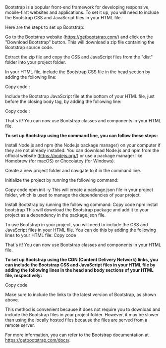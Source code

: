 Bootstrap is a popular front-end framework for developing responsive, mobile-first websites and applications. To set it up, you will need to include the Bootstrap CSS and JavaScript files in your HTML file.

Here are the steps to set up Bootstrap:

Go to the Bootstrap website (https://getbootstrap.com/) and click on the "Download Bootstrap" button. This will download a zip file containing the Bootstrap source code.

Extract the zip file and copy the CSS and JavaScript files from the "dist" folder into your project folder.

In your HTML file, include the Bootstrap CSS file in the head section by adding the following line:

Copy code : <link rel="stylesheet" href="/path/to/bootstrap.css">

Include the Bootstrap JavaScript file at the bottom of your HTML file, just before the closing body tag, by adding the following line:

Copy code : <script src="/path/to/bootstrap.js"></script>

That's it! You can now use Bootstrap classes and components in your HTML file.

**To set up Bootstrap using the command line, you can follow these steps:**

Install Node.js and npm (the Node.js package manager) on your computer if they are not already installed. You can download Node.js and npm from the official website (https://nodejs.org/) or use a package manager like Homebrew (for macOS) or Chocolatey (for Windows).

Create a new project folder and navigate to it in the command line.

Initialize the project by running the following command:

Copy code
npm init -y
This will create a package.json file in your project folder, which is used to manage the dependencies of your project.

Install Bootstrap by running the following command:
Copy code
npm install bootstrap
This will download the Bootstrap package and add it to your project as a dependency in the package.json file.

To use Bootstrap in your project, you will need to include the CSS and JavaScript files in your HTML file. You can do this by adding the following lines to your HTML file:
Copy code
<link rel="stylesheet" href="/node_modules/bootstrap/dist/css/bootstrap.css">
<script src="/node_modules/bootstrap/dist/js/bootstrap.js"></script>
That's it! You can now use Bootstrap classes and components in your HTML file.

**To set up Bootstrap using the CDN (Content Delivery Network) links, you can include the Bootstrap CSS and JavaScript files in your HTML file by adding the following lines in the head and body sections of your HTML file, respectively:**

Copy code
<link rel="stylesheet" href="https://cdn.jsdelivr.net/npm/bootstrap@4.6.0/dist/css/bootstrap.min.css">

<script src="https://cdn.jsdelivr.net/npm/bootstrap@4.6.0/dist/js/bootstrap.min.js"></script>
Make sure to include the links to the latest version of Bootstrap, as shown above.

This method is convenient because it does not require you to download and include the Bootstrap files in your project folder. However, it may be slower than using the locally hosted files because the files are served from a remote server.

For more information, you can refer to the Bootstrap documentation at https://getbootstrap.com/docs/.



